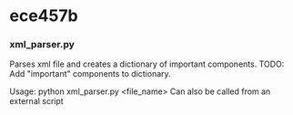 # ece457b

### xml_parser.py
Parses xml file and creates a dictionary of important components.
TODO: Add "important" components to dictionary. 

Usage: python xml_parser.py <file_name>
Can also be called from an external script
